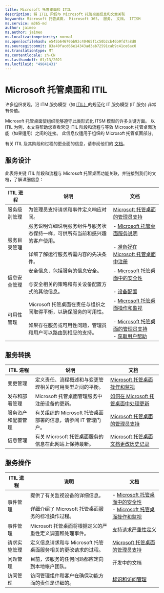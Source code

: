```yaml
---
title: Microsoft 托管桌面和 ITIL
description: 将 ITIL 阶段与 Microsoft 托管桌面信息和文章关联
keywords: Microsoft 托管桌面， Microsoft 365， 服务， 文档， ITISM
ms.service: m365-md
author: jaimeo
ms.author: jaimeo
ms.localizationpriority: normal
ms.openlocfilehash: e545b64670bb92c40465f1c50b2cb46b9fd7a8d8
ms.sourcegitcommit: 83a40facd66e14343ad3ab72591cab9c41ce6ac0
ms.translationtype: MT
ms.contentlocale: zh-CN
ms.lasthandoff: 01/13/2021
ms.locfileid: "49841431"
---
```

# <a name="microsoft-managed-desktop-and-itil"></a>Microsoft 托管桌面和 ITIL

许多组织发现，沿 ITM 服务模型（如 [ITIL）](https://www.axelos.com/best-practice-solutions/itil)的规范化 IT 服务模型 (IT 服务) 非常有价值。 

Microsoft 托管桌面使组织能够遵守此类形式化 ITSM 模型的许多关键方面。 以 ITIL 为例，本文将帮助您查看常见 ITIL 阶段和流程与等效 Microsoft 托管桌面功能（如果适用）之间的连接。 此信息仅适用于组织的 Microsoft 托管桌面部分。

有关 ITIL 及其阶段和过程的更全面的信息，请参阅他们的 [文档](https://www.axelos.com/best-practice-solutions/itil)。


## <a name="service-design"></a>服务设计

此表将关键 ITIL 阶段和流程与 Microsoft 托管桌面功能关联，并链接到我们的文档，了解详细信息：



|ITIL 进程 |说明  |文档 |
|---------|---------|---------|
|服务级别管理     | 为管理员支持请求和事件定义响应时间。  |  [Microsoft 托管桌面的管理员支持](working-with-managed-desktop/admin-support.md)  |
|服务目录管理     | 服务说明详细说明服务组件与服务状态保持一样，可供所有当前和感兴趣的客户使用。<br><br>详细了解运行服务所需内容的先决条件。  | - [Microsoft 托管桌面服务说明](service-description/index.md)<br><br>- [准备好在 Microsoft 托管桌面中注册](get-ready/index.md)  |
|信息安全管理     | 安全信息，包括服务的信息安全。<br><br> 与安全相关的策略和有关设备配置方式的其他信息。   | - [Microsoft 托管桌面中的安全性](service-description/security.md)<br><br>- [设备配置](service-description/device-policies.md)  |
|可用性管理     |  Microsoft 托管桌面在责任与组织之间取得平衡，以确保服务的可用性。<br><br>如果存在服务或可用性问题，管理员和用户可以路由到相应的支持。 | - [Microsoft 托管桌面操作和监视](service-description/operations-and-monitoring.md)<br><br>- [Microsoft 托管桌面的管理员支持](working-with-managed-desktop/admin-support.md)<br>- [获取用户帮助](working-with-managed-desktop/end-user-support.md)  |



## <a name="service-transition"></a>服务转换


|ITIL 进程 |说明  |文档 |
|---------|---------|---------|
|变更管理     | 定义责任、流程概述和与变更管理相关的可用类型之间的平衡。  | [Microsoft 托管桌面操作和监视](service-description/operations-and-monitoring.md#change-management) |
|发布和部署管理     |  Microsoft 托管桌面管理服务中注册设备的更新。  | [如何在 Microsoft 托管桌面中处理更新](service-description/updates.md)        |
|服务资产和配置管理     | 有关组织的 Microsoft 托管桌面部署的信息，请参阅 IT 管理门户。  | [Microsoft 托管桌面的管理员支持](working-with-managed-desktop/admin-support.md) |
|信息管理     | 有关 Microsoft 托管桌面服务的信息在此网站上保持最新。   | [Microsoft 托管桌面文档更改历史记录](change-history-managed-desktop.md)        |



## <a name="service-operation"></a>服务操作


|ITIL 进程 |说明  |文档  |
|---------|---------|---------|
|事件管理     |  提供了有关监视设备的详细信息。<br><br>详细介绍了 Microsoft 托管桌面服务的标准操作过程。 |  - [Microsoft 托管桌面中的安全性](service-description/security.md)<br>- [Microsoft 托管桌面操作和监视](service-description/operations-and-monitoring.md)       |
|事件管理  | Microsoft 托管桌面将根据定义的严重性定义调查和处理事件。  |  [支持请求严重性定义](working-with-managed-desktop/admin-support.md#support-request-severity-definitions)       |
|请求实施管理     |  定义信息请求和与 Microsoft 托管桌面服务相关的更改请求的过程。         |[Microsoft 托管桌面的管理员支持](working-with-managed-desktop/admin-support.md)         |
|问题管理     | 目前，该服务的任何问题都应定向到本地帐户团队。 | 开发中的文档 |
|访问管理     | 访问管理组件和客户在确保功能方面的责任是详细的。  | [标识和访问管理](service-description/security.md#identity-and-access-management)        |
